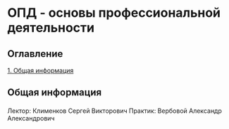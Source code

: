 # ОПД - основы профессиональной деятельности

## Оглавление
<a href="#general">1. Общая информация</a>


## <p id="general">Общая информация</p>
Лектор: Клименков Сергей Викторович
Практик: Вербовой Александр Александрович
